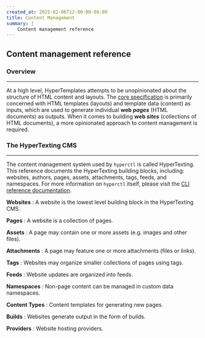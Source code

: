 ```yaml
---
created_at: 2025-02-06T12:00:00-08:00
title: Content Management
summary: |
    Content management reference
---
```


## Content management reference

<auto-toc selectors='h3,h4,h5,h6,dl dt'></auto-toc>

### Overview
------------

At a high level, HyperTemplates attempts to be unopinionated about the structure of HTML content and layouts.
The [core specification] is primarily concerned with HTML templates (layouts) and template data (content) as inputs, which are used to generate individual **web _pages_** (HTML documents) as outputs.
When it comes to building **web _sites_** (collections of HTML documents), a more opinionated approach to content management is required.

### The HyperTexting CMS
------------------------

The content management system used by `hyperctl` is called HyperTexting.
This reference documents the HyperTexting building blocks, including: websites, authors, pages, assets, attachments, tags, feeds, and namespaces.
For more information on `hyperctl` itself, please visit the [CLI reference documentation].

**Websites**
: A website is the lowest level building block in the HyperTexting CMS.
  
  <learn-more ht-block href='./website/'></learn-more>

**Pages**
: A website is a collection of pages.

  <learn-more ht-block href='./page/'></learn-more>

**Assets**
: A page may contain one or more assets (e.g. images and other files).

  <learn-more ht-block href='./assets/'></learn-more>

**Attachments**
: A page may feature one or more attachments (files or links).

  <learn-more ht-block href='./attachments/'></learn-more>

**Tags**
: Websites may organize smaller collections of pages using tags.

  <learn-more ht-block href='./tags/'></learn-more>

**Feeds**
: Website updates are organized into feeds.

  <learn-more ht-block href='./feeds/'></learn-more>

**Namespaces**
: Non-page content can be managed in custom data namespaces.

  <learn-more ht-block href='./namespaces/'></learn-more>

**Content Types**
: Content templates for generating new pages.

  <learn-more ht-block href='./content-types/'></learn-more>

**Builds**
: Websites generate output in the form of builds.

  <learn-more ht-block href='./builds/'></learn-more>

**Providers**
: Website hosting providers.

  <learn-more ht-block href='./providers/'></learn-more>

<!-- Links -->
[core specification]: /docs/reference/core/
[`hyperctl`]: /docs/reference/cli/
[CLI reference documentation]: /docs/reference/cli/
